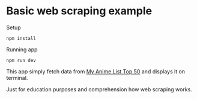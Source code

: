 # Basic web scraping example

Setup

`npm install`

Running app

`npm run dev`

This app simply fetch data from [My Anime List Top 50](https://myanimelist.net/topanime.php) and displays it on terminal.

Just for education purposes and comprehension how web scraping works.
